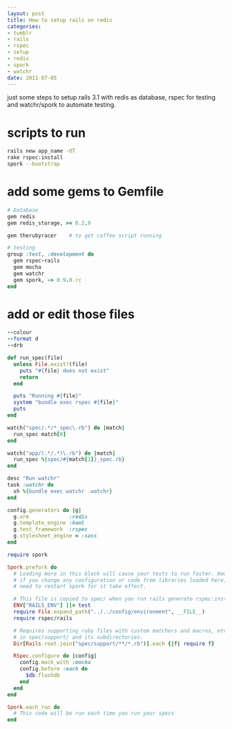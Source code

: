 ```yaml
--- 
layout: post
title: How to setup rails on redis
categories: 
- tumblr
- rails
- rspec
- setup
- redis
- spork
- watchr
date: 2011-07-05
---
```

just some steps to setup rails 3.1 with redis as database, rspec for testing
and watchr/spork to automate testing.

<!-- more -->

# scripts to run

``` sh
rails new app_name -OT
rake rspec:install
spork --bootstrap
```

# add some gems to Gemfile

``` ruby Gemfile
# Database
gem redis
gem redis_storage, >= 0.2.9

gem therubyracer    # to get coffee script running

# testing
group :test, :development do
  gem rspec-rails
  gem mocha
  gem watchr
  gem spork, ~> 0.9.0.rc
end
```

# add or edit those files

``` ruby .rspec
--colour
--format d
--drb
```

``` ruby .watchr
def run_spec(file)
  unless File.exist?(file)
    puts "#{file} does not exist"
    return
  end

  puts "Running #{file}"
  system "bundle exec rspec #{file}"
  puts
end

watch("spec/.*/*_spec\.rb") do |match|
  run_spec match[0]
end

watch("app/(.*/.*)\.rb") do |match|
  run_spec %{spec/#{match[1]}_spec.rb}
end
```

``` ruby lib/tasks/watchr.rake
desc "Run watchr"
task :watchr do
  sh %{bundle exec watchr .watchr}
end
```

``` ruby config/application.rb
config.generators do |g|
  g.orm             :redis
  g.template_engine :haml
  g.test_framework  :rspec
  g.stylesheet_engine = :sass
end
```

``` ruby spec/spec_helper.rb
require spork

Spork.prefork do
  # Loading more in this block will cause your tests to run faster. However,
  # if you change any configuration or code from libraries loaded here, youll
  # need to restart spork for it take effect.

  # This file is copied to spec/ when you run rails generate rspec:install
  ENV["RAILS_ENV"] ||= test
  require File.expand_path("../../config/environment", __FILE__)
  require rspec/rails

  # Requires supporting ruby files with custom matchers and macros, etc,
  # in spec/support/ and its subdirectories.
  Dir[Rails.root.join("spec/support/**/*.rb")].each {|f| require f}

  RSpec.configure do |config|
    config.mock_with :mocha
    config.before :each do
      $db.flushdb
    end
  end
end

Spork.each_run do
  # This code will be run each time you run your specs
end
```
